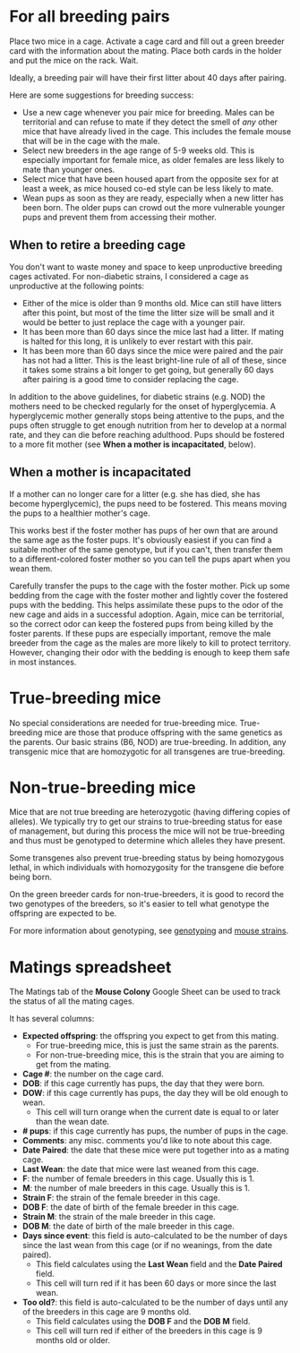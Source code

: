 <!-- TITLE: Mouse Breeding -->

# For all breeding pairs
Place two mice in a cage. Activate a cage card and fill out a green breeder card with the information about the mating. Place both cards in the holder and put the mice on the rack. Wait.

Ideally, a breeding pair will have their first litter about 40 days after pairing. 

Here are some suggestions for breeding success:
* Use a new cage whenever you pair mice for breeding. Males can be territorial and can refuse to mate if they detect the smell of *any* other mice that have already lived in the cage. This includes the female mouse that will be in the cage with the male.
* Select new breeders in the age range of 5-9 weeks old. This is especially important for female mice, as older females are less likely to mate than younger ones.
* Select mice that have been housed apart from the opposite sex for at least a week, as mice housed co-ed style can be less likely to mate.
* Wean pups as soon as they are ready, especially when a new litter has been born. The older pups can crowd out the more vulnerable younger pups and prevent them from accessing their mother.

## When to retire a breeding cage
You don't want to waste money and space to keep unproductive breeding cages activated. For non-diabetic strains, I considered a cage as unproductive at the following points:
* Either of the mice is older than 9 months old. Mice can still have litters after this point, but most of the time the litter size will be small and it would be better to just replace the cage with a younger pair.
* It has been more than 60 days since the mice last had a litter. If mating is halted for this long, it is unlikely to ever restart with this pair.
* It has been more than 60 days since the mice were paired and the pair has not had a litter. This is the least bright-line rule of all of these, since it takes some strains a bit longer to get going, but generally 60 days after pairing is a good time to consider replacing the cage.

In addition to the above guidelines, for diabetic strains (e.g. NOD) the mothers need to be checked regularly for the onset of hyperglycemia. A hyperglycemic mother generally stops being attentive to the pups, and the pups often struggle to get enough nutrition from her to develop at a normal rate, and they can die before reaching adulthood. Pups should be fostered to a more fit mother (see **When a mother is incapacitated**, below).

## When a mother is incapacitated
If a mother can no longer care for a litter (e.g. she has died, she has become hyperglycemic), the pups need to be fostered. This means moving the pups to a healthier mother's cage. 

This works best if the foster mother has pups of her own that are around the same age as the foster pups. It's obviously easiest if you can find a suitable mother of the same genotype, but if you can't, then transfer them to a different-colored foster mother so you can tell the pups apart when you wean them.

Carefully transfer the pups to the cage with the foster mother. Pick up some bedding from the cage with the foster mother and lightly cover the fostered pups with the bedding. This helps assimilate these pups to the odor of the new cage and aids in a successful adoption. Again, mice can be territorial, so the correct odor can keep the fostered pups from being killed by the foster parents. If these pups are especially important, remove the male breeder from the cage as the males are more likely to kill to protect territory. However, changing their odor with the bedding is enough to keep them safe in most instances.
# True-breeding mice
No special considerations are needed for true-breeding mice. True-breeding mice are those that produce offspring with the same genetics as the parents. Our basic strains (B6, NOD) are true-breeding. In addition, any transgenic mice that are homozygotic for all transgenes are true-breeding.
# Non-true-breeding mice
Mice that are not true breeding are heterozygotic (having differing copies of alleles). We typically try to get our strains to true-breeding status for ease of management, but during this process the mice will not be true-breeding and thus must be genotyped to determine which alleles they have present.

Some transgenes also prevent true-breeding status by being homozygous lethal, in which individuals with homozygosity for the transgene die before being born.

On the green breeder cards for non-true-breeders, it is good to record the two genotypes of the breeders, so it's easier to tell what genotype the offspring are expected to be.

For more information about genotyping, see [genotyping](/mouses/genotyping) and [mouse strains](/mouses/mouse-strains).
# Matings spreadsheet
The Matings tab of the **Mouse Colony** Google Sheet can be used to track the status of all the mating cages. 

It has several columns:
* **Expected offspring**: the offspring you expect to get from this mating.
  *  For true-breeding mice, this is just the same strain as the parents.
  *  For non-true-breeding mice, this is the strain that you are aiming to get from the mating.
* **Cage #**: the number on the cage card.
* **DOB**: if this cage currently has pups, the day that they were born.
* **DOW**: if this cage currently has pups, the day they will be old enough to wean.
  * This cell will turn orange when the current date is equal to or later than the wean date.
* **# pups**: if this cage currently has pups, the number of pups in the cage.
* **Comments**: any misc. comments you'd like to note about this cage.
* **Date Paired**: the date that these mice were put together into as a mating cage.
* **Last Wean**: the date that mice were last weaned from this cage.
* **F**: the number of female breeders in this cage. Usually this is 1.
* **M**: the number of male breeders in this cage. Usually this is 1.	
* **Strain F**: the strain of the female breeder in this cage.	
* **DOB F**: the date of birth of the female breeder in this cage.	
* **Strain M**: the strain of the male breeder in this cage.
* **DOB M**: the date of birth of the male breeder in this cage.
* **Days since event**: this field is auto-calculated to be the number of days since the last wean from this cage (or if no weanings, from the date paired).
  * This field calculates using the **Last Wean** field and the **Date Paired** field.
  * This cell will turn red if it has been 60 days or more since the last wean.
* **Too old?**: this field is auto-calculated to be the number of days until any of the breeders in this cage are 9 months old.
  * This field calculates using the **DOB F** and the **DOB M** field.
  * This cell will turn red if either of the breeders in this cage is 9 months old or older.
